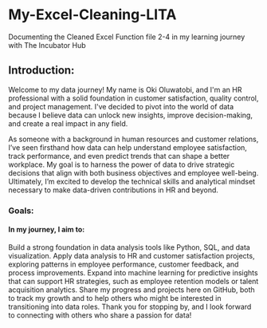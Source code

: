 # My-Excel-Cleaning-LITA
Documenting the Cleaned Excel Function file 2-4 in my learning journey with The Incubator Hub
## Introduction:
Welcome to my data journey! My name is Oki Oluwatobi, and I'm an HR professional with a solid foundation in customer satisfaction, quality control, and project management. I've decided to pivot into the world of data because I believe data can unlock new insights, improve decision-making, and create a real impact in any field.

As someone with a background in human resources and customer relations, I’ve seen firsthand how data can help understand employee satisfaction, track performance, and even predict trends that can shape a better workplace. My goal is to harness the power of data to drive strategic decisions that align with both business objectives and employee well-being. Ultimately, I’m excited to develop the technical skills and analytical mindset necessary to make data-driven contributions in HR and beyond. 

### Goals:
#### In my journey, I aim to:

Build a strong foundation in data analysis tools like Python, SQL, and data visualization.
Apply data analysis to HR and customer satisfaction projects, exploring patterns in employee performance, customer feedback, and process improvements.
Expand into machine learning for predictive insights that can support HR strategies, such as employee retention models or talent acquisition analytics.
Share my progress and projects here on GitHub, both to track my growth and to help others who might be interested in transitioning into data roles.
Thank you for stopping by, and I look forward to connecting with others who share a passion for data!
